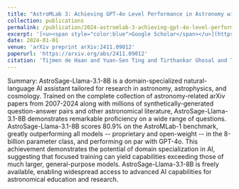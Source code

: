 ```yaml
---
title: "AstroMLab 3: Achieving GPT-4o Level Performance in Astronomy with a Specialized 8B-Parameter Large Language Model"
collection: publications
permalink: /publication/2024-astromlab-3-achieving-gpt-4o-level-performance-in-
excerpt: '[<u><span style="color:blue">Google Scholar</span></u>](https://scholar.google.com/scholar?q=AstroMLab+3:+Achieving+GPT-4o+Level+Performance+in+Astronomy+with+a+Specialized+8B-Parameter+Large+Language+Model)'
date: 2024-01-01
venue: 'arXiv preprint arXiv:2411.09012'
paperurl: 'https://arxiv.org/abs/2411.09012'
citation: 'Tijmen de Haan and Yuan-Sen Ting and Tirthankar Ghosal and Tuan Dung Nguyen and Alberto Accomazzi and Azton Wells and Nesar Ramachandra and Rui Pan and Zechang Sun (2024). "AstroMLab 3: Achieving GPT-4o Level Performance in Astronomy with a Specialized 8B-Parameter Large Language Model". arXiv preprint arXiv:2411.09012.'
---
```


Summary: AstroSage-Llama-3.1-8B is a domain-specialized natural-language AI assistant tailored for research in astronomy, astrophysics, and cosmology. Trained on the complete collection of astronomy-related arXiv papers from 2007-2024 along with millions of synthetically-generated question-answer pairs and other astronomical literature, AstroSage-Llama-3.1-8B demonstrates remarkable proficiency on a wide range of questions. AstroSage-Llama-3.1-8B scores 80.9% on the AstroMLab-1 benchmark, greatly outperforming all models -- proprietary and open-weight -- in the 8-billion parameter class, and performing on par with GPT-4o. This achievement demonstrates the potential of domain specialization in AI, suggesting that focused training can yield capabilities exceeding those of much larger, general-purpose models. AstroSage-Llama-3.1-8B is freely available, enabling widespread access to advanced AI capabilities for astronomical education and research.
